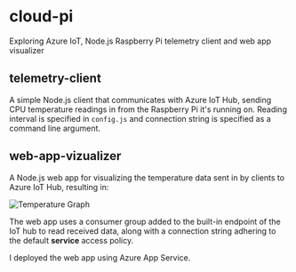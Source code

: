 # cloud-pi

Exploring Azure IoT, Node.js Raspberry Pi telemetry client and web app visualizer

## telemetry-client

A simple Node.js client that communicates with Azure IoT Hub, sending CPU temperature readings in from the Raspberry Pi it's running on. Reading interval is specified in `config.js` and connection string is specified as a command line argument.

## web-app-vizualizer

A Node.js web app for visualizing the temperature data sent in by clients to Azure IoT Hub, resulting in:  
  
![Temperature Graph](https://github.com/jeremy-hicks/cloud-pi/blob/master/docs/images/temp_graph.png)  
  
The web app uses a consumer group added to the built-in endpoint of the IoT hub to read received data, along with a connection string adhering to the default **service** access policy.

I deployed the web app using Azure App Service.
